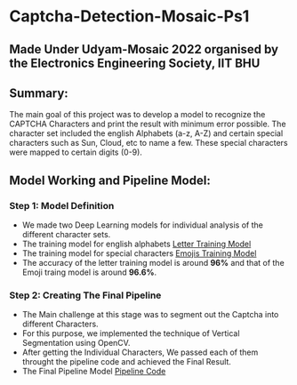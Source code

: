 # Captcha-Detection-Mosaic-Ps1
## Made Under Udyam-Mosaic 2022 organised by the Electronics Engineering Society, IIT BHU

## Summary:
The main goal of this project was to develop a model to recognize the CAPTCHA Characters and print the result with minimum error possible. The character set included the english Alphabets (a-z, A-Z) and certain special characters such as Sun, Cloud, etc to name a few. These special characters were mapped to certain digits (0-9). 

## Model Working and Pipeline Model:
### Step 1: Model Definition 
- We made two Deep Learning models for individual analysis of the different character sets.
- The training model for english alphabets [Letter Training Model](Letters_model_training.ipynb)
- The training model for special characters [Emojis Training Model](emoji_model_training.ipynb)
- The accuracy of the letter training model is around **96%** and that of the Emoji traing model is around **96.6%**.

### Step 2: Creating The Final Pipeline
- The Main challenge at this stage was to segment out the Captcha into different Characters.
- For this purpose, we implemented the technique of Vertical Segmentation using OpenCV.
- After getting the Individual Characters, We passed each of them throught the pipeline code and achieved the Final Result.
- The Final Pipeline Model [Pipeline Code](Final_Pipeline.ipynb)
